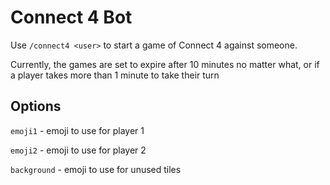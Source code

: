 # Connect 4 Bot

Use `/connect4 <user>` to start a game of Connect 4 against someone.

Currently, the games are set to expire after 10 minutes no matter what, or
if a player takes more than 1 minute to take their turn

## Options

`emoji1` - emoji to use for player 1

`emoji2` - emoji to use for player 2

`background` - emoji to use for unused tiles